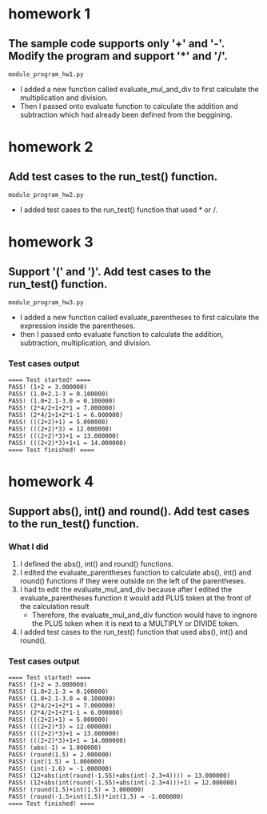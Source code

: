 # homework 1
## The sample code supports only '+' and '-'. Modify the program and support '*' and '/'.
```module_program_hw1.py```
* I added a new function called evaluate_mul_and_div to first calculate the multiplication and division.
* Then I passed onto evaluate function to calculate the addition and subtraction which had already been defined from the beggining.
# homework 2
## Add test cases to the run_test() function.
```module_program_hw2.py```
* I added test cases to the run_test() function that used *  or /.
# homework 3
## Support '(' and ')'. Add test cases to the run_test() function.
```module_program_hw3.py```
* I added a new function called evaluate_parentheses to first calculate the expression inside the parentheses.
* then I passed onto evaluate function to calculate the addition, subtraction, multiplication, and division.
### Test cases output
```
==== Test started! ====
PASS! (1+2 = 3.000000)
PASS! (1.0+2.1-3 = 0.100000)
PASS! (1.0+2.1-3.0 = 0.100000)
PASS! (2*4/2+1+2*1 = 7.000000)
PASS! (2*4/2+1+2*1-1 = 6.000000)
PASS! (((2+2)+1) = 5.000000)
PASS! (((2+2)*3) = 12.000000)
PASS! (((2+2)*3)+1 = 13.000000)
PASS! (((2+2)*3)+1+1 = 14.000000)
==== Test finished! ====
```
# homework 4
## Support abs(), int() and round(). Add test cases to the run_test() function.
### What I did
1. I defined the abs(), int() and round() functions.
2. I edited the evaluate_parentheses function to calculate abs(), int() and round() functions if they were outside on the left of the parentheses.
3. I had to edit the evaluate_mul_and_div because after I edited the evaluate_parentheses function it would add PLUS token at the front of the calculation result
    * Therefore, the evaluate_mul_and_div function would have to ingnore the PLUS token when it is next to a MULTIPLY or DIVIDE token.
4. I added test cases to the run_test() function that used abs(), int() and round().



### Test cases output
```
==== Test started! ====
PASS! (1+2 = 3.000000)
PASS! (1.0+2.1-3 = 0.100000)
PASS! (1.0+2.1-3.0 = 0.100000)
PASS! (2*4/2+1+2*1 = 7.000000)
PASS! (2*4/2+1+2*1-1 = 6.000000)
PASS! (((2+2)+1) = 5.000000)
PASS! (((2+2)*3) = 12.000000)
PASS! (((2+2)*3)+1 = 13.000000)
PASS! (((2+2)*3)+1+1 = 14.000000)
PASS! (abs(-1) = 1.000000)
PASS! (round(1.5) = 2.000000)
PASS! (int(1.5) = 1.000000)
PASS! (int(-1.6) = -1.000000)
PASS! (12+abs(int(round(-1.55)+abs(int(-2.3+4)))) = 13.000000)
PASS! (12+abs(int(round(-1.55)+abs(int(-2.3+4)))+1) = 12.000000)
PASS! (round(1.5)+int(1.5) = 3.000000)
PASS! (round(-1.5+int(1.5))*int(1.5) = -1.000000)
==== Test finished! ====
```

